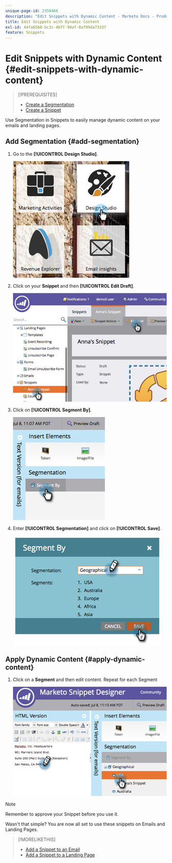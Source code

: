 ```yaml
---
unique-page-id: 2359466
description: "Edit Snippets with Dynamic Content - Marketo Docs - Product Documentation"
title: Edit Snippets with Dynamic Content
exl-id: 44fa65b0-bc3c-4b7f-90af-0af99da73337
feature: Snippets
---
```

# Edit Snippets with Dynamic Content {#edit-snippets-with-dynamic-content}

>[!PREREQUISITES]
>
>* [Create a Segmentation](/help/marketo/product-docs/personalization/segmentation-and-snippets/segmentation/create-a-segmentation.md)
>* [Create a Snippet](/help/marketo/product-docs/personalization/segmentation-and-snippets/snippets/create-a-snippet.md)

Use Segmentation in Snippets to easily manage dynamic content on your emails and landing pages.

## Add Segmentation {#add-segmentation}

1. Go to the **[!UICONTROL Design Studio]**.

   ![](assets/designstudio-1.png)

1. Click on your **Snippet** and then **[!UICONTROL Edit Draft]**.

   ![](assets/image2014-9-16-8-3a59-3a14.png)

1. Click on **[!UICONTROL Segment By]**.

   ![](assets/image2014-9-16-8-3a59-3a27.png)

1. Enter **[!UICONTROL Segmentation]** and click on **[!UICONTROL Save]**.

   ![](assets/image2014-9-16-8-3a59-3a42.png)

## Apply Dynamic Content {#apply-dynamic-content}

1. Click on a **Segment** and then edit content. Repeat for each Segment

   ![](assets/image2014-9-16-8-3a59-3a59.png)

>[!NOTE]
>
>Remember to approve your Snippet before you use it.

Wasn't that simple? You are now all set to use these snippets on Emails and Landing Pages.

>[!MORELIKETHIS]
>
>* [Add a Snippet to an Email](/help/marketo/product-docs/email-marketing/general/functions-in-the-editor/add-a-snippet-to-an-email.md)
>* [Add a Snippet to a Landing Page](/help/marketo/product-docs/demand-generation/landing-pages/personalizing-landing-pages/add-a-snippet-to-a-landing-page.md)
